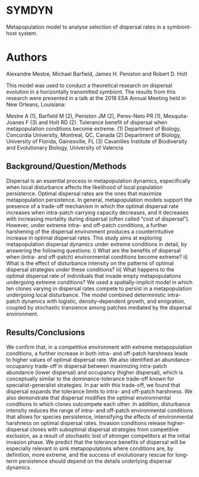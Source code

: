 # SYMDYN
Metapopulation model to analyse selection of dispersal rates in a symbiont-host system.

# Authors
Alexandre Mestre, Michael Barfield, James H. Peniston and Robert D. Holt

This model was used to conduct a theoretical research on dispersal evolution in a horizontally transmitted symbiont. The results from this research were presented in a talk at the 2018 ESA Annual Meeting held in New
Orleans, Louisiana:

Mestre A (1), Barfield M (2), Peniston JM (2), Peres-Neto PR (1), Mesquita-Joanes F (3) and Holt RD (2). Tolerance benefit of dispersal when metapopulation conditions become extreme.
(1) Department of Biology, Concordia University, Montreal, QC, Canada
(2) Department of Biology, University of Florida, Gainesville, FL
(3) Cavanilles Institute of Biodiversity and Evolutionary Biology, University of Valencia

## Background/Question/Methods
Dispersal is an essential process in metapopulation dynamics, especifically when local disturbance affects the likelihood of local population persistence. Optimal dispersal rates are the ones that maximize metapopulation persistence. In general,
metapopulation models support the presence of a trade-off mechanism in which the optimal dispersal rate increases when intra-patch carrying capacity decreases, and it decreases with increasing mortality during dispersal (often called “cost of
dispersal”). However, under extreme intra- and off-patch conditions, a further harshening of the dispersal environment produces a counterintuitive increase in optimal dispersal rates. This study aims at exploring metapopulation dispersal
dynamics under extreme conditions in detail, by answering the following questions: i) What are the benefits of dispersal when (intra- and off-patch) environmental conditions become extreme? ii) What is the effect of disturbance intensity on the patterns of optimal dispersal strategies under these conditions? iii) What happens to the optimal dispersal rate of individuals that invade empty metapopulations undergoing extreme conditions? We used a spatially-implicit model in which ten clones varying in dispersal rates compete to persist in a metapopulation undergoing local disturbance. The model combined deterministic intra-patch dynamics with logistic, density-dependent growth, and emigration, coupled by stochastic transience among patches mediated by the dispersal environment.

## Results/Conclusions
We confirm that, in a competitive environment with extreme metapopulation conditions, a further increase in both intra- and off-patch harshness leads to higher values of optimal dispersal rate. We also identified an abundance-occupancy trade-off in dispersal between maximizing intra-patch abundance (lower dispersal) and occupancy (higher dispersal), which is conceptually similar to the dominance-tolerance trade-off known for specialist-generalist strategies. In par with this trade-off, we found that dispersal expands the tolerance limits to intra- and off-patch harshness. We also demonstrate that dispersal modifies the optimal environmental conditions in which clones outcompete each other. In addition, disturbance intensity reduces the range of intra- and off-patch environmental conditions that allows for species persistence, intensifying the effects of environmental harshness on optimal dispersal rates. Invasion conditions release higher-dispersal clones with suboptimal dispersal strategies from competitive exclusion, as a result of stochastic lost of stronger competitors at the initial invasion phase. We predict that the tolerance benefits of dispersal will be especially relevant in sink metapopulations where conditions are, by definition, more extreme, and the success of evolutionary rescue for long-term persistence should depend on the details underlying dispersal dynamics.
